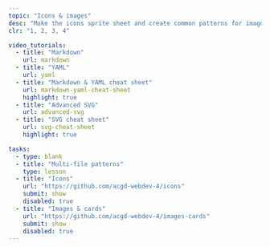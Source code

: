 ```yaml
---
topic: "Icons & images"
desc: "Make the icons sprite sheet and create common patterns for images: captions, cards, containers and more."
clr: "1, 2, 3, 4"

video_tutorials:
  - title: "Markdown"
    url: markdown
  - title: "YAML"
    url: yaml
  - title: "Markdown & YAML cheat sheet"
    url: markdown-yaml-cheat-sheet
    highlight: true
  - title: "Advanced SVG"
    url: advanced-svg
  - title: "SVG cheat sheet"
    url: svg-cheat-sheet
    highlight: true

tasks:
  - type: blank
  - title: "Multi-file patterns"
    type: lesson
  - title: "Icons"
    url: "https://github.com/acgd-webdev-4/icons"
    submit: show
    disabled: true
  - title: "Images & cards"
    url: "https://github.com/acgd-webdev-4/images-cards"
    submit: show
    disabled: true
---
```

